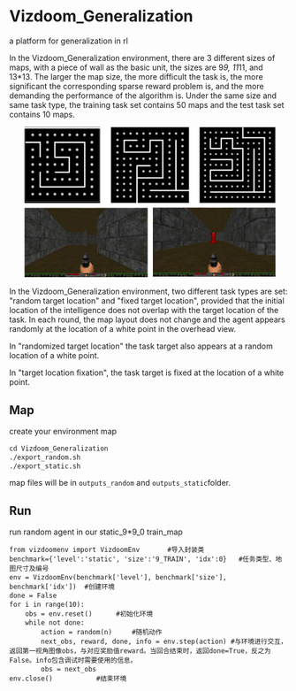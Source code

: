 # Vizdoom_Generalization

a platform for generalization in rl

In the Vizdoom_Generalization environment, there are 3 different sizes of maps, with a piece of wall as the basic unit, the sizes are 9*9, 11*11, and 13*13. The larger the map size, the more difficult the task is, the more significant the corresponding sparse reward problem is, and the more demanding the performance of the algorithm is. Under the same size and same task type, the training task set contains 50 maps and the test task set contains 10 maps.

<p align="center">
  <img width="460" src="https://github.com/clay-fang/Vizdoom_Generalization/blob/main/viz_g.png">
</p>

In the Vizdoom_Generalization environment, two different task types are set: "random target location" and "fixed target location", provided that the initial location of the intelligence does not overlap with the target location of the task.  In each round, the map layout does not change and the agent appears randomly at the location of a white point in the overhead view. 

In "randomized target location" the task target also appears at a random location of a white point. 

In "target location fixation", the task target is fixed at the location of a white point. 

## Map

create your environment map

```
cd Vizdoom_Generalization
./export_random.sh
./export_static.sh
```

 map files will be in `outputs_random`  and  `outputs_static`folder.

## Run

run random agent in our static_9*9_0 train_map

```train
from vizdoomenv import VizdoomEnv       #导入封装类   
benchmark={'level':'static', 'size':'9_TRAIN', 'idx':0}   #任务类型、地图尺寸及编号
env = VizdoomEnv(benchmark['level'], benchmark['size'], benchmark['idx'])  #创建环境
done = False
for i in range(10):
    obs = env.reset()      #初始化环境
    while not done:
        action = random(n)     #随机动作
        next_obs, reward, done, info = env.step(action) #与环境进行交互，返回第一视角图像obs，与对应奖励值reward。当回合结束时，返回done=True，反之为False。info包含调试时需要使用的信息。
        obs = next_obs 
env.close()           #结束环境
```
